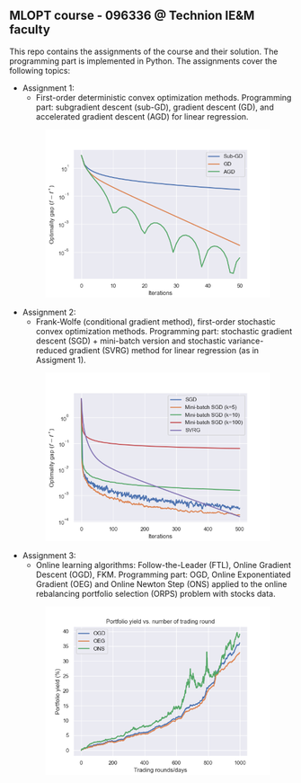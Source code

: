 ## MLOPT course - 096336 @ Technion IE&M faculty 

This repo contains the assignments of the course and their solution. The programming part is implemented in Python.
The assignments cover the following topics:
* Assignment 1:
  - First-order deterministic convex optimization methods. Programming part: subgradient descent (sub-GD), gradient descent (GD), and accelerated gradient descent (AGD) for linear regression.
  <p align="center">
  <img src="Assignment1/outputs/opt_gap_plot_PD.png" width="400">
* Assignment 2:
  - Frank-Wolfe (conditional gradient method), first-order stochastic convex optimization methods. Programming part: stochastic gradient descent (SGD) + mini-batch version and stochastic variance-reduced gradient (SVRG) method for linear regression (as in Assigment 1).
  <p align="center">
  <img src="Assignment2/outputs/opt_gap.png" width="400">
* Assignment 3:
  - Online learning algorithms: Follow-the-Leader (FTL), Online Gradient Descent (OGD), FKM. Programming part: OGD, Online Exponentiated Gradient (OEG) and Online Newton Step (ONS) applied to the online rebalancing portfolio selection (ORPS) problem with stocks data.
  <p align="center">
  <img src="Assignment3/outputs/yield_wo_best.png" width="400">
</p>





